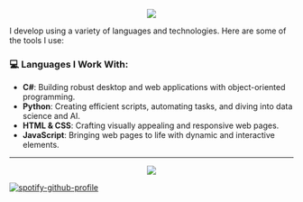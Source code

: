 <p align="center">
  <img src="https://capsule-render.vercel.app/api?text=Salam%20khoya&animation=fadeIn&type=venom&color=gradient&height=200" />
</p>

I develop using a variety of languages and technologies. Here are some of the tools I use:

### 💻 Languages I Work With:

- **C#**: Building robust desktop and web applications with object-oriented programming.
- **Python**: Creating efficient scripts, automating tasks, and diving into data science and AI.
- **HTML & CSS**: Crafting visually appealing and responsive web pages.
- **JavaScript**: Bringing web pages to life with dynamic and interactive elements.

---

<p align="center">
  <img src="https://i.pinimg.com/originals/f0/57/5e/f0575ec9bd798e8e8238ce303bade426.gif" />
</p>

[![spotify-github-profile](https://spotify-github-profile.kittinanx.com/api/view?uid=vfek9pmlbbx3j0fz5jfo54hh6&cover_image=true&theme=default&show_offline=false&background_color=121212&interchange=false&bar_color=53b14f&bar_color_cover=false)](https://github.com/kittinan/spotify-github-profile)
